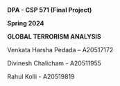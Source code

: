 **DPA - CSP 571 (Final Project)**

**Spring 2024**

**GLOBAL TERRORISM ANALYSIS**

Venkata Harsha Pedada – A20517172 

Divinesh Chalicham - A20511955

Rahul Kolli - A20519819
